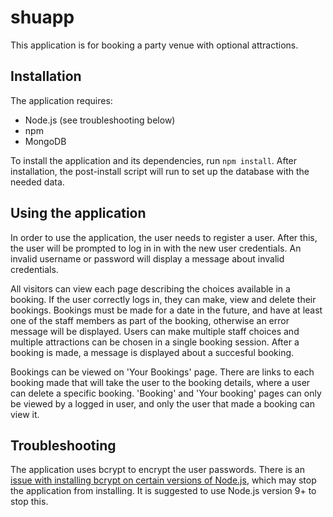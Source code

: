 # shuapp

This application is for booking a party venue with optional attractions.

## Installation

The application requires:

* Node.js (see troubleshooting below)
* npm
* MongoDB

To install the application and its dependencies, run `npm install`. After installation, the post-install script will run to set up the database with the needed data.

## Using the application

In order to use the application, the user needs to register a user. After this, the user will be prompted to log in in with the new user credentials. An invalid username or password will display a message about invalid credentials.

All visitors can view each page describing the choices available in a booking. If the user correctly logs in, they can make, view and delete their bookings. Bookings must be made for a date in the future, and have at least one of the staff members as part of the booking, otherwise an error message will be displayed. Users can make multiple staff choices and multiple attractions can be chosen in a single booking session. After a booking is made, a message is displayed about a succesful booking.

Bookings can be viewed on 'Your Bookings' page. There are links to each booking made that will take the user to the booking details, where a user can delete a specific booking. 'Booking' and 'Your booking' pages can only be viewed by a logged in user, and only the user that made a booking can view it.

## Troubleshooting

The application uses bcrypt to encrypt the user passwords. There is an [issue with installing bcrypt on certain versions of Node.js](https://github.com/kelektiv/node.bcrypt.js/issues/648), which may stop the application from installing. It is suggested to use Node.js version 9+ to stop this.